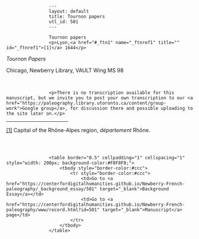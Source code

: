 
                    ---
                    layout: default
                    title: Tournon papers
                    utl_id: 501
                    ---
                
                    Tournon papers  
                    <p>Lyon,<a href="#_ftn1" name="_ftnref1" title="" id="_ftnref1">[1]</a> 1644</p>
<p><em>Tournon Papers</em></p>
<p>Chicago, Newberry Library, VAULT Wing MS 98</p>
<p> </p>
  
                    <p>There is no transcription available for this manuscript, but we invite you to post your own transcription to our <a href="https://paleography.library.utoronto.ca/content/group-work">Google group</a>, for discussion there and possible uploading to the site later on.</p>
<div>
<hr align="left" size="1" width="33%" /><div id="ftn1">
<a href="#_ftnref1" name="_ftn1" title="" id="_ftn1">[1]</a> Capital of the Rhône-Alpes region, <em>département </em>Rhône.
</div>
</div>
<p> </p>

                    
                     
                    <table border="0.5" cellpadding="1" cellspacing="1" style="width: 200px; background-color:#F8F8F8;">
                        <tbody style="border-color:#ccc">
                            <tr style="border-color:#ccc">
                                <td>Go to <a href="https://centerfordigitalhumanities.github.io/Newberry-French-paleography/_background_essay/501" target="_blank">Background Essay</a></td>
                                <td>Go to <a href="https://centerfordigitalhumanities.github.io/Newberry-French-paleography/www/record.html?id=501" target="_blank">Manuscript</a> page</td>
                            </tr>
                        </tbody>
                    </table>
                     
                
                